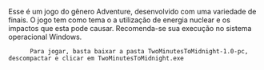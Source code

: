 Esse é um jogo do gênero Adventure, desenvolvido com uma variedade de finais.
O jogo tem como tema o a utilização de energia nuclear e os impactos que esta pode causar.
Recomenda-se sua execução no sistema operacional Windows.

          Para jogar, basta baixar a pasta TwoMinutesToMidnight-1.0-pc, descompactar e clicar em TwoMinutesToMidnight.exe
